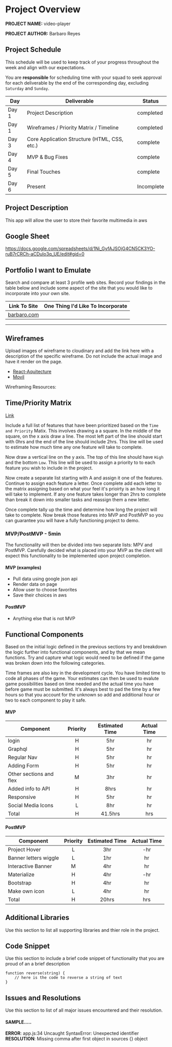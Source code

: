 # Project Overview

**PROJECT NAME:** video-player

**PROJECT AUTHOR:** Barbaro Reyes

## Project Schedule

This schedule will be used to keep track of your progress throughout the week and align with our expectations.  

You are **responsible** for scheduling time with your squad to seek approval for each deliverable by the end of the corresponding day, excluding `Saturday` and `Sunday`.

|  Day | Deliverable | Status
|---|---| ---|
|Day 1| Project Description | completed
|Day 1| Wireframes / Priority Matrix / Timeline | completed
|Day 3| Core Application Structure (HTML, CSS, etc.) | complete
|Day 4| MVP & Bug Fixes | complete
|Day 5| Final Touches | complete
|Day 6| Present | Incomplete


## Project Description
This app will allow the user to store their favorite multimedia in aws

## Google Sheet

https://docs.google.com/spreadsheets/d/1Ni_GyfAJSOjG4CN5CK3YO-ruB7rCRCh-aCDulo3q_UE/edit#gid=0
## Portfolio I want to Emulate

Search and compare at least 3 profile web sites.  Record your findings in the table below and include some aspect of the site that you would like to incorporate into your own site.

Link To Site  | One Thing I'd Like To Incorporate | 
| ------------- | ------------- |
| [barbaro.com](https://main.d2eijepo1nx9t1.amplifyapp.com/)| 

---

## Wireframes

Upload images of wireframe to cloudinary and add the link here with a description of the specific wireframe. Do not include the actual image and have it render on the page.  


- [React-Aquitecture](https://imgur.com/zjDemM8)
- [Movil](https://imgur.com/KxmKa2D)

Wireframing Resources:




## Time/Priority Matrix 

[Link](https://imgur.com/2qxX3xR)

Include a full list of features that have been prioritized based on the `Time and Priority` Matix.  This involves drawing a a square.  In the middle of the square, on the x axis draw a line.  The most left part of the line should start with 0hrs and the end of the line should include 2hrs.  This line will be used to estimate how much time any one feature will take to complete. 

Now draw a vertical line on the y axis.  The top of this line should have `High` and the bottom `Low`.  This line will be used to assign a priority to to each feature you wish to include in the project.  

Now create a separate list starting with A and assign it one of the features.  Continue to assign each feature a letter.  Once complete add each letter to the matrix assigning based on what your feel it's prioirty is an how long it will take to implement. If any one feature takes longer than 2hrs to complete than break it down into smaller tasks and reassign them a new letter. 

Once complete tally up the time and determine how long the project will take to complete. Now break those features into MVP and PostMVP so you can guarantee you will have a fully functioning project to demo. 

### MVP/PostMVP - 5min

The functionality will then be divided into two separate lists: MPV and PostMVP.  Carefully decided what is placed into your MVP as the client will expect this functionality to be implemented upon project completion.  

#### MVP (examples)

- Pull data using google json api
- Render data on page 
- Allow user to choose favorites 
- Save their choices in aws

#### PostMVP 

- Anything else that is not MVP

## Functional Components

Based on the initial logic defined in the previous sections try and breakdown the logic further into functional components, and by that we mean functions.  Try and capture what logic would need to be defined if the game was broken down into the following categories.

Time frames are also key in the development cycle.  You have limited time to code all phases of the game.  Your estimates can then be used to evalute game possibilities based on time needed and the actual time you have before game must be submitted. It's always best to pad the time by a few hours so that you account for the unknown so add and additional hour or two to each component to play it safe.

#### MVP
| Component | Priority | Estimated Time | Actual Time |
| --- | :---: |  :---: | :---: | 
| login | H | 5hr | hr |
| Graphql | H | 5hr | hr |
| Regular Nav | H | 5hr | hr |  
| Adding Form | H | 5hr|  hr | 
| Other sections and flex| M | 3hr | hr|
| Added info to  API | H | 8hrs|  hr | 
| Responsive | H | 5hr | hr | hr |
| Social Media Icons | L | 8hr |  hr |
| Total | H | 41.5hrs| hrs |

#### PostMVP
| Component | Priority | Estimated Time | Actual Time |
| --- | :---: |  :---: | :---: | 
| Project Hover | L | 3hr | -hr | hr |
| Banner letters wiggle | L | 1hr | hr |
| Interactive Banner | M | 4hr | hr |
| Materialize | H | 4hr | -hr | hr |
| Bootstrap | H | 4hr | hr |
| Make own icon | L | 4hr | hr |
| Total | H | 20hrs| hrs |

## Additional Libraries
 Use this section to list all supporting libraries and thier role in the project. 

## Code Snippet

Use this section to include a brief code snippet of functionality that you are proud of an a brief description  

```
function reverse(string) {
	// here is the code to reverse a string of text
}
```

## Issues and Resolutions
 Use this section to list of all major issues encountered and their resolution.

#### SAMPLE.....
**ERROR**: app.js:34 Uncaught SyntaxError: Unexpected identifier                                
**RESOLUTION**: Missing comma after first object in sources {} object
